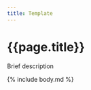 ```yaml
---
title: Template
---
```


<head>
  <link rel="stylesheet" href="assets/style.css">
</head>

# {{page.title}}

Brief description

{% include body.md %}

